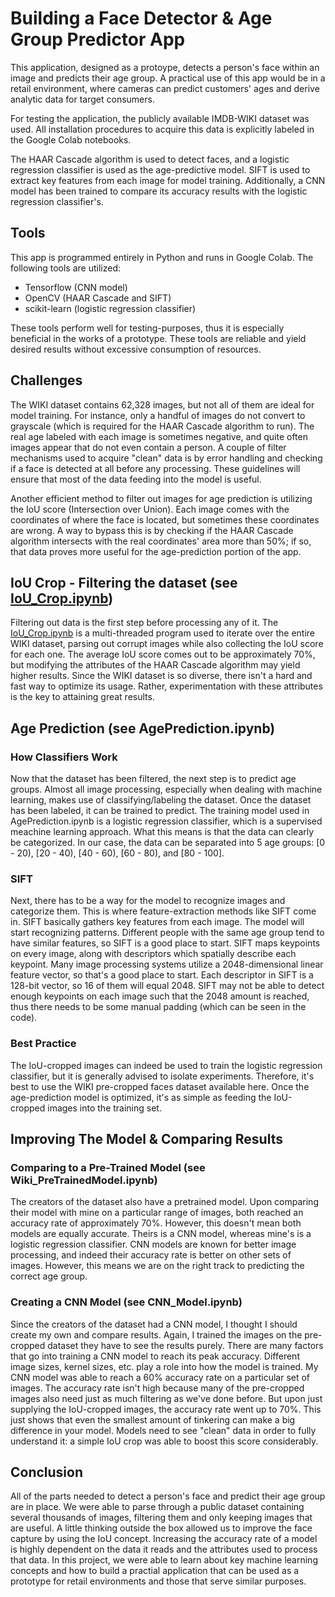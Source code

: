Building a Face Detector & Age Group Predictor App
==========

This application, designed as a protoype, detects a person's face within 
an image and predicts their age group. A practical use of this app would 
be in a retail environment, where cameras can predict customers' ages and 
derive analytic data for target consumers. 

For testing the application, the publicly available IMDB-WIKI dataset was 
used. All installation procedures to acquire this data is explicitly labeled 
in the Google Colab notebooks. 

The HAAR Cascade algorithm is used to detect faces, and a logistic regression
classifier is used as the age-predictive model. SIFT is used to extract key 
features from each image for model training. Additionally, a CNN model has
been trained to compare its accuracy results with the logistic regression 
classifier's. 

## Tools

This app is programmed entirely in Python and runs in Google Colab. The
following tools are utilized:
  * Tensorflow (CNN model)
  * OpenCV (HAAR Cascade and SIFT)
  * scikit-learn (logistic regression classifier)

These tools perform well for testing-purposes, thus it is especially
beneficial in the works of a prototype. These tools are reliable 
and yield desired results without excessive consumption of resources.

## Challenges

The WIKI dataset contains 62,328 images, but not all of them are ideal for 
model training. For instance, only a handful of images do not convert to
grayscale (which is required for the HAAR Cascade algorithm to run). The 
real age labeled with each image is sometimes negative, and quite often 
images appear that do not even contain a person. A couple of filter 
mechanisms used to acquire "clean" data is by error handling and checking 
if a face is detected at all before any processing. These guidelines will 
ensure that most of the data feeding into the model is useful. 

Another efficient method to filter out images for age prediction is utilizing the
IoU score (Intersection over Union). Each image comes with the coordinates of 
where the face is located, but sometimes these coordinates are wrong. A way to
bypass this is by checking if the HAAR Cascade algorithm intersects with the
real coordinates' area more than 50%; if so, that data proves more useful for the 
age-prediction portion of the app.

## IoU Crop - Filtering the dataset (see [IoU_Crop.ipynb])

Filtering out data is the first step before processing any of it. The 
[IoU_Crop.ipynb] is a multi-threaded program used to iterate over the entire 
WIKI dataset, parsing out corrupt images while also collecting the IoU score 
for each one. The average IoU score comes out to be approximately 70%, but 
modifying the attributes of the HAAR Cascade algorithm may yield higher 
results. Since the WIKI dataset is so diverse, there isn't a hard and fast way 
to optimize its usage. Rather, experimentation with these attributes is the 
key to attaining great results. 


## Age Prediction (see AgePrediction.ipynb)

### How Classifiers Work
Now that the dataset has been filtered, the next step is to predict age groups.
Almost all image processing, especially when dealing with machine learning, 
makes use of classifying/labeling the dataset. Once the dataset has been labeled,
it can be trained to predict. The training model used in AgePrediction.ipynb is a
logistic regression classifier, which is a supervised meachine learning approach.
What this means is that the data can clearly be categorized. In our case, the
data can be separated into 5 age groups: [0 - 20), [20 - 40), [40 - 60), [60 - 80), 
and [80 - 100].

### SIFT
Next, there has to be a way for the model to recognize images and categorize
them. This is where feature-extraction methods like SIFT come in. SIFT basically 
gathers key features from each image. The model will start recognizing patterns. 
Different people with the same age group tend to have similar features, so SIFT
is a good place to start. SIFT maps keypoints on every image, along with descriptors
which spatially describe each keypoint. Many image processing systems utilize a
2048-dimensional linear feature vector, so that's a good place to start. Each 
descriptor in SIFT is a 128-bit vector, so 16 of them will equal 2048. SIFT may not 
be able to detect enough keypoints on each image such that the 2048 amount is reached, 
thus there needs to be some manual padding (which can be seen in the code).

### Best Practice
The IoU-cropped images can indeed be used to train the logistic regression classifier, 
but it is generally advised to isolate experiments. Therefore, it's best to use 
the WIKI pre-cropped faces dataset available here. Once the age-prediction model 
is optimized, it's as simple as feeding the IoU-cropped images into the training set.

## Improving The Model & Comparing Results

### Comparing to a Pre-Trained Model (see Wiki_PreTrainedModel.ipynb)
The creators of the dataset also have a pretrained model. Upon comparing their model with
mine on a particular range of images, both reached an accuracy rate of approximately 70%. 
However, this doesn't mean both models are equally accurate. Theirs is a CNN model, whereas
mine's is a logistic regression classifier. CNN models are known for better image processing, 
and indeed their accuracy rate is better on other sets of images. However, this means we
are on the right track to predicting the correct age group. 

### Creating a CNN Model (see CNN_Model.ipynb)
Since the creators of the dataset had a CNN model, I thought I should create my own and compare
results. Again, I trained the images on the pre-cropped dataset they have to see the results
purely. There are many factors that go into training a CNN model to reach its peak accuracy.
Different image sizes, kernel sizes, etc. play a role into how the model is trained. My CNN model
was able to reach a 60% accuracy rate on a particular set of images. The accuracy rate isn't high 
because many of the pre-cropped images also need just as much filtering as we've done before. But
upon just supplying the IoU-cropped images, the accuracy rate went up to 70%. This just shows that 
even the smallest amount of tinkering can make a big difference in your model. Models need to
see "clean" data in order to fully understand it: a simple IoU crop was able to boost this score
considerably. 

## Conclusion
All of the parts needed to detect a person's face and predict their age group are in place. We were able to 
parse through a public dataset containing several thousands of images, filtering them and only keeping
images that are useful. A little thinking outside the box allowed us to improve the face capture by
using the IoU concept. Increasing the accuracy rate of a model is highly dependent on the data it reads
and the attributes used to process that data. In this project, we were able to learn about key machine
learning concepts and how to build a practial application that can be used as a prototype for retail
environments and those that serve similar purposes.


[IoU_Crop.ipynb]: https://github.com/Shogun486/FaceDetecor_AgePredictor/blob/main/IoU_Crop.ipynb
















